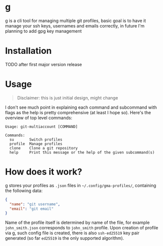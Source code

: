 # g

g is a cli tool for managing multiple git profiles, basic goal is to have it manage your ssh keys, usernames and emails
correctly, in future I'm planning to add gpg key management

# Installation

TODO after first major version release

# Usage

> Disclaimer: this is just initial design, might change

I don't see much point in explaining each command and subcommand with flags as the help is pretty comprehensive (at
least I hope so).
Here's the overview of top level commands:

```
Usage: git-multiaccount [COMMAND]

Commands:
  su       Switch profiles
  profile  Manage profiles
  clone    Clone a git repository
  help     Print this message or the help of the given subcommand(s)
```

# How does it work?

g stores your profiles as `.json` files in `~/.config/gma-profiles/`, containing the following data:

```json
{
  "name": "git username",
  "email": "git email"
}
```

Name of the profile itself is determined by name of the file, for example `john_smith.json` corresponds to `john_smith`
profile.
Upon creation of profile via g, such config file is created, there is also `ssh-ed25519` key pair generated (so
far `ed25519` is the only supported algorithm).

